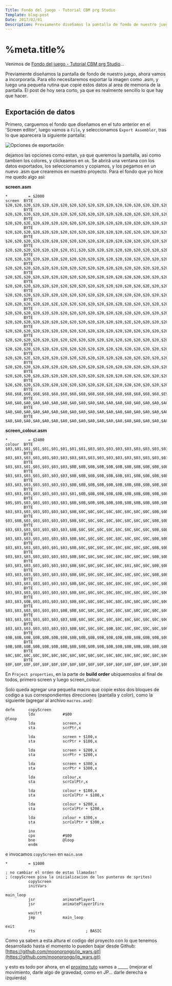 ```yaml
---
Title: Fondo del juego - Tutorial CBM prg Studio
Template: blog-post
Date: 2017/02/01
Description: Previamente diseñamos la pantalla de fondo de nuestro juego, ahora vamos a incorporarla...
---
```


# %meta.title%

Venimos de [Fondo del juego - Tutorial CBM prg Studio](%base_url%/blog/fondo)...

Previamente diseñamos la pantalla de fondo de nuestro juego, ahora vamos a incorporarla. Para ello necesitaremos exportar la imagen como .asm, y luego una pequeña rutina que copie estos datos al area de memoria de la pantalla. El post de hoy sera corto, ya que es realmente sencillo lo que hay que hacer. 

## Exportación de datos

Primero, carguemos el fondo que diseñamos en el tuto anterior en el 'Screen editor', luego vamos a `File`, y seleccionamos `Export Assembler`, tras lo que aparecera la siguiente pantalla: 

![Opciones de exportación](%base_url%/assets/images/fondo/export1.jpg)

dejamos las opciones como estan, ya que queremos la pantalla, asi como tambien los colores, y clickeamos en `ok`. Se abrirá una ventana con los datos exportados, los seleccionamos y copiamos, y los pegamos en un nuevo .asm que crearemos en nuestro proyecto. Para el fondo que yo hice me quedo algo asi: 

**screen.asm**
~~~~~~~~
*         = $2000
screen  BYTE    $20,$20,$20,$20,$20,$20,$20,$20,$20,$20,$20,$20,$20,$20,$20,$20,$20,$20,$20,$20,$20,$20,$20,$20,$20,$20,$20,$20,$20,$20,$20,$20,$74,$20,$20,$20,$20,$20,$20,$20
        BYTE    $20,$20,$20,$20,$20,$20,$20,$20,$20,$20,$20,$20,$20,$20,$20,$20,$20,$20,$20,$20,$20,$2E,$20,$20,$20,$20,$20,$20,$20,$20,$20,$20,$74,$0A,$05,$14,$10,$01,$03,$20
        BYTE    $20,$20,$2E,$20,$20,$20,$20,$20,$20,$20,$20,$20,$20,$20,$20,$20,$20,$20,$20,$20,$20,$20,$20,$20,$20,$20,$20,$20,$20,$20,$20,$20,$74,$20,$17,$01,$12,$13,$21,$20
        BYTE    $20,$20,$20,$20,$20,$20,$20,$20,$20,$20,$20,$20,$20,$2E,$20,$20,$20,$20,$20,$20,$20,$20,$20,$20,$20,$20,$20,$20,$20,$2E,$20,$20,$74,$20,$20,$20,$20,$20,$20,$20
        BYTE    $20,$20,$20,$20,$20,$20,$20,$20,$20,$20,$20,$20,$20,$20,$20,$20,$20,$20,$20,$20,$20,$20,$20,$20,$20,$20,$20,$20,$20,$20,$20,$20,$74,$20,$20,$20,$20,$20,$20,$20
        BYTE    $20,$20,$20,$20,$20,$20,$20,$51,$20,$20,$20,$20,$20,$20,$20,$20,$20,$2E,$20,$20,$20,$20,$20,$20,$20,$20,$2E,$20,$20,$20,$20,$20,$74,$0A,$10,$20,$31,$20,$20,$20
        BYTE    $20,$20,$20,$20,$20,$20,$20,$20,$20,$20,$20,$20,$20,$20,$20,$20,$20,$20,$20,$20,$20,$20,$20,$20,$20,$20,$20,$20,$20,$20,$20,$20,$74,$20,$20,$20,$20,$20,$20,$20
        BYTE    $20,$20,$20,$20,$20,$20,$20,$20,$20,$20,$20,$20,$20,$20,$20,$20,$20,$20,$20,$20,$20,$20,$20,$20,$20,$20,$20,$20,$20,$20,$20,$20,$74,$08,$09,$14,$20,$20,$31,$30
        BYTE    $20,$2E,$20,$20,$20,$20,$20,$20,$20,$20,$20,$20,$20,$20,$20,$20,$20,$20,$20,$20,$20,$20,$20,$20,$20,$20,$20,$20,$20,$20,$20,$20,$74,$06,$15,$05,$0C,$20,$39,$39
        BYTE    $20,$20,$20,$20,$20,$20,$20,$20,$20,$20,$20,$20,$20,$20,$20,$2E,$20,$20,$20,$20,$20,$20,$20,$20,$20,$20,$20,$20,$20,$20,$20,$20,$74,$20,$20,$20,$20,$20,$20,$20
        BYTE    $20,$20,$20,$20,$20,$20,$20,$20,$20,$20,$20,$20,$20,$20,$20,$20,$20,$20,$20,$20,$20,$20,$20,$20,$20,$20,$20,$20,$20,$20,$20,$20,$74,$20,$20,$20,$20,$20,$20,$20
        BYTE    $20,$20,$20,$20,$20,$2E,$20,$20,$20,$20,$20,$20,$20,$20,$20,$20,$20,$20,$20,$20,$20,$2E,$20,$20,$20,$20,$20,$20,$20,$20,$20,$20,$74,$20,$20,$20,$20,$20,$20,$20
        BYTE    $20,$20,$20,$20,$20,$20,$20,$20,$20,$20,$20,$20,$20,$20,$20,$20,$20,$20,$20,$20,$20,$20,$20,$20,$20,$20,$20,$20,$20,$20,$20,$20,$74,$0A,$10,$20,$32,$20,$20,$20
        BYTE    $20,$20,$20,$20,$20,$20,$20,$20,$20,$20,$20,$20,$20,$2E,$20,$20,$20,$20,$20,$20,$20,$20,$20,$20,$20,$20,$20,$20,$20,$2E,$20,$20,$74,$20,$20,$20,$20,$20,$20,$20
        BYTE    $20,$20,$20,$20,$20,$20,$20,$20,$20,$20,$20,$20,$20,$20,$20,$20,$20,$20,$20,$20,$20,$20,$20,$20,$20,$20,$20,$20,$20,$20,$20,$20,$74,$08,$09,$14,$20,$20,$31,$35
        BYTE    $20,$20,$20,$20,$20,$20,$20,$20,$20,$20,$20,$20,$20,$20,$20,$20,$20,$20,$20,$20,$20,$20,$20,$20,$20,$20,$20,$20,$20,$20,$20,$20,$74,$06,$15,$05,$0C,$20,$32,$35
        BYTE    $20,$20,$20,$20,$20,$20,$20,$20,$20,$20,$20,$20,$20,$20,$20,$20,$20,$20,$20,$20,$20,$20,$E9,$DF,$20,$20,$20,$20,$20,$20,$20,$20,$74,$20,$20,$20,$20,$20,$20,$20
        BYTE    $20,$20,$2E,$20,$20,$20,$20,$20,$20,$20,$20,$20,$20,$20,$20,$20,$20,$20,$20,$20,$20,$E9,$A0,$A0,$DF,$20,$20,$20,$20,$20,$20,$20,$74,$20,$20,$20,$20,$20,$20,$20
        BYTE    $20,$20,$20,$20,$20,$20,$20,$20,$20,$20,$20,$20,$20,$20,$20,$20,$20,$20,$20,$20,$E9,$A0,$A0,$A0,$A0,$DF,$20,$20,$20,$20,$20,$2E,$74,$20,$20,$20,$20,$20,$20,$20
        BYTE    $20,$20,$20,$20,$20,$20,$20,$20,$20,$20,$20,$20,$20,$20,$20,$20,$20,$20,$20,$E9,$A0,$A0,$A0,$A0,$A0,$A0,$DF,$20,$20,$20,$20,$20,$74,$20,$20,$20,$20,$20,$20,$20
        BYTE    $20,$20,$20,$20,$20,$20,$20,$20,$20,$20,$20,$2E,$20,$20,$20,$20,$20,$20,$E9,$A0,$A0,$A0,$A0,$A0,$A0,$A0,$A0,$DF,$20,$20,$20,$20,$74,$20,$20,$20,$20,$20,$20,$20
        BYTE    $68,$68,$68,$68,$68,$68,$68,$68,$68,$68,$68,$68,$68,$68,$68,$68,$68,$E9,$A0,$A0,$A0,$A0,$A0,$A0,$A0,$A0,$A0,$A0,$DF,$68,$68,$68,$74,$02,$19,$20,$20,$20,$20,$20
        BYTE    $A0,$A0,$A0,$A0,$A0,$A0,$A0,$A0,$A0,$A0,$A0,$A0,$A0,$A0,$A0,$A0,$A0,$A0,$A0,$A0,$A0,$A0,$A0,$A0,$A0,$A0,$A0,$A0,$A0,$A0,$A0,$A0,$74,$20,$20,$20,$20,$20,$20,$20
        BYTE    $A0,$A0,$A0,$A0,$A0,$A0,$A0,$A0,$A0,$A0,$A0,$A0,$A0,$A0,$A0,$A0,$A0,$A0,$A0,$A0,$A0,$A0,$A0,$A0,$A0,$A0,$A0,$A0,$A0,$A0,$A0,$A0,$74,$0D,$13,$03,$09,$06,$15,$20
        BYTE    $A0,$A0,$A0,$A0,$A0,$A0,$A0,$A0,$A0,$A0,$A0,$A0,$A0,$A0,$A0,$A0,$A0,$A0,$A0,$A0,$A0,$A0,$A0,$A0,$A0,$A0,$A0,$A0,$A0,$A0,$A0,$A0,$74,$20,$20,$20,$20,$20,$20,$20
~~~~~~~~

**screen_colour.asm**
~~~~~~~~
*         = $2400
colour  BYTE    $03,$01,$01,$01,$01,$01,$01,$01,$01,$03,$03,$03,$03,$03,$03,$03,$03,$03,$03,$03,$03,$01,$01,$01,$01,$01,$01,$01,$01,$03,$03,$03,$07,$0C,$0C,$0C,$0C,$0C,$0C,$0C
        BYTE    $03,$03,$03,$03,$03,$03,$03,$03,$03,$03,$03,$03,$03,$03,$03,$03,$03,$03,$03,$03,$03,$01,$03,$03,$03,$03,$03,$03,$03,$03,$03,$03,$07,$05,$05,$05,$03,$03,$03,$0C
        BYTE    $03,$03,$01,$03,$03,$03,$03,$0B,$0B,$0B,$0B,$0B,$0B,$0B,$0B,$0B,$0B,$0B,$0B,$0B,$0B,$0B,$0B,$0B,$0B,$0B,$0B,$0B,$0B,$0B,$0B,$0B,$07,$0C,$0A,$0A,$0A,$0A,$0A,$0C
        BYTE    $03,$03,$03,$03,$03,$03,$03,$0B,$0B,$0B,$0B,$0B,$0B,$01,$0B,$0B,$0B,$0B,$0B,$0B,$0B,$0B,$0B,$0B,$0B,$0B,$0B,$0B,$0B,$01,$0B,$0B,$07,$0C,$0C,$01,$0F,$0F,$01,$0C
        BYTE    $03,$03,$03,$03,$03,$03,$03,$0B,$0B,$0B,$0B,$0B,$0B,$0B,$0B,$0B,$0B,$0B,$0B,$0B,$0B,$0B,$0B,$0B,$0B,$0B,$0B,$0B,$0B,$0B,$0B,$0B,$07,$01,$01,$01,$01,$01,$01,$01
        BYTE    $03,$03,$03,$03,$03,$03,$03,$01,$0B,$0B,$0B,$0B,$0B,$0B,$0B,$0B,$0B,$0B,$0B,$0B,$0B,$0B,$0B,$0B,$0B,$0B,$01,$0B,$0B,$0B,$0B,$0B,$07,$05,$05,$05,$05,$05,$05,$05
        BYTE    $05,$05,$03,$03,$03,$03,$03,$0B,$0B,$0B,$0B,$0B,$0B,$0B,$0B,$0B,$0B,$0B,$0B,$0B,$0B,$0B,$0B,$0B,$0B,$0B,$0B,$0B,$0B,$0B,$0B,$0B,$07,$01,$01,$01,$01,$01,$01,$01
        BYTE    $03,$03,$03,$03,$03,$03,$03,$0B,$0C,$0C,$0C,$0C,$0C,$0C,$0C,$0C,$0B,$0B,$0B,$0B,$0B,$0B,$0B,$0B,$0B,$0B,$0B,$0B,$0B,$0B,$0B,$0B,$07,$05,$05,$05,$01,$05,$05,$05
        BYTE    $03,$0B,$03,$03,$03,$03,$03,$0B,$0C,$0C,$0C,$0C,$0C,$0C,$0C,$0C,$0B,$0B,$0B,$0B,$0B,$0B,$0B,$0B,$0B,$0B,$0B,$0B,$0B,$0B,$0B,$0B,$07,$05,$05,$05,$05,$01,$05,$05
        BYTE    $03,$03,$03,$03,$03,$03,$03,$0B,$0C,$0C,$0C,$0C,$0C,$0C,$0C,$0C,$0B,$0B,$0B,$0B,$0B,$0B,$0B,$0B,$0B,$0B,$0B,$0B,$0B,$0B,$0B,$0B,$07,$01,$01,$01,$01,$01,$01,$01
        BYTE    $03,$03,$03,$03,$03,$03,$03,$0B,$0C,$0C,$0C,$0C,$0C,$0C,$0C,$0C,$0B,$0B,$0B,$0B,$0B,$0B,$0B,$0B,$0B,$0B,$0B,$0B,$0B,$0B,$0B,$0B,$07,$05,$05,$05,$05,$05,$05,$05
        BYTE    $03,$03,$03,$03,$03,$01,$03,$0B,$0C,$0C,$0C,$0C,$0C,$0C,$0C,$0C,$0B,$0B,$0B,$0B,$0B,$01,$0B,$0B,$0B,$0B,$0B,$0B,$0B,$0B,$0B,$0B,$07,$01,$01,$01,$01,$01,$01,$01
        BYTE    $03,$03,$03,$03,$03,$03,$03,$0B,$0C,$0C,$0C,$0C,$0C,$0C,$0C,$0C,$0B,$0B,$0B,$0B,$0B,$0B,$0B,$0B,$0B,$0B,$0B,$0B,$0B,$0B,$0B,$0B,$07,$03,$03,$03,$03,$03,$03,$03
        BYTE    $03,$03,$03,$03,$03,$03,$03,$0B,$0C,$0C,$0C,$0C,$0C,$01,$0C,$0C,$0B,$0B,$0B,$0B,$0B,$0B,$0B,$0B,$0B,$0B,$0B,$0B,$0B,$01,$0C,$0C,$07,$01,$01,$01,$01,$01,$01,$01
        BYTE    $03,$03,$03,$03,$03,$03,$03,$0B,$0C,$0C,$0C,$0C,$0C,$0C,$0C,$0C,$0B,$0B,$0B,$0B,$0B,$0B,$0B,$0B,$0B,$0B,$0B,$0B,$0B,$0C,$0C,$0C,$07,$03,$03,$03,$03,$03,$03,$03
        BYTE    $03,$03,$03,$03,$03,$03,$03,$0B,$0C,$0C,$0C,$0C,$0C,$0C,$0C,$0C,$0C,$0B,$0B,$0B,$0B,$0B,$0B,$0B,$0B,$0B,$0B,$0B,$0B,$0C,$0C,$0C,$07,$03,$03,$03,$03,$03,$03,$03
        BYTE    $03,$03,$03,$03,$03,$03,$03,$0B,$0C,$0C,$0C,$0C,$0C,$0C,$0C,$0C,$0C,$0C,$0C,$0C,$0C,$0C,$0C,$0B,$0B,$0B,$0B,$0B,$0B,$0C,$0C,$0C,$07,$01,$01,$01,$01,$01,$01,$01
        BYTE    $03,$03,$0B,$03,$03,$03,$03,$0B,$0C,$0C,$0C,$0C,$0C,$0C,$0C,$0C,$0C,$0C,$0C,$0C,$0C,$0C,$0C,$0B,$0B,$0B,$0B,$0B,$0B,$0C,$0C,$0C,$07,$01,$01,$01,$01,$01,$01,$01
        BYTE    $03,$03,$03,$03,$03,$03,$0B,$0B,$0C,$0C,$0C,$0C,$0C,$0C,$0C,$0C,$0C,$0C,$0C,$0C,$0C,$0C,$0C,$0B,$0B,$0B,$0B,$0B,$0B,$0C,$0C,$0B,$07,$01,$01,$01,$01,$01,$01,$01
        BYTE    $03,$03,$03,$03,$03,$03,$03,$0B,$0C,$0C,$0C,$0C,$0C,$0C,$0C,$0C,$0C,$0C,$0C,$0C,$0C,$0C,$0C,$0B,$0B,$0B,$0B,$0B,$0B,$0C,$0C,$0C,$07,$01,$01,$01,$01,$01,$01,$01
        BYTE    $03,$03,$03,$03,$03,$03,$03,$0B,$0C,$0C,$0C,$0B,$0C,$0C,$0C,$0C,$0C,$0C,$0C,$0C,$0C,$0C,$0C,$0B,$0B,$0B,$0B,$0B,$0B,$0C,$0C,$0C,$07,$01,$01,$01,$01,$01,$01,$01
        BYTE    $0B,$0B,$0B,$0B,$0B,$0B,$0B,$0B,$0B,$0B,$0B,$0B,$0B,$0B,$0B,$0B,$0B,$0C,$0C,$0C,$0C,$0C,$0C,$0B,$0B,$0B,$0B,$0B,$0B,$0B,$0B,$0B,$07,$07,$07,$0C,$0C,$0C,$0C,$0C
        BYTE    $0B,$0B,$0B,$0B,$0B,$0B,$0B,$0B,$0B,$0B,$0B,$0B,$0B,$0B,$0B,$0B,$0B,$0B,$0B,$0B,$0B,$0B,$0B,$0B,$0B,$0B,$0B,$0B,$0B,$0B,$0B,$0B,$07,$0C,$0C,$0C,$0C,$0C,$0C,$0C
        BYTE    $0C,$0C,$0C,$0C,$0C,$0C,$0C,$0C,$0C,$0C,$0C,$0C,$0C,$0C,$0C,$0C,$0C,$0C,$0C,$0C,$0C,$0C,$0C,$0C,$0C,$0C,$0C,$0C,$0C,$0C,$0C,$0C,$07,$07,$07,$07,$07,$07,$07,$0C
        BYTE    $0F,$0F,$0F,$0F,$0F,$0F,$0F,$0F,$0F,$0F,$0F,$0F,$0F,$0F,$0F,$0F,$0F,$0F,$0F,$0F,$0F,$0F,$0F,$0F,$0F,$0F,$0F,$0F,$0F,$0F,$0F,$0F,$07,$0C,$0C,$0C,$0C,$0C,$0C,$0C
~~~~~~~~

En `Project properties`, en la parte de **build order** ubiquemoslos al final de todos, primero screen y luego screen_colour. 

Solo queda agregar una pequeña macro que copie estos dos bloques de codigo a sus correspondientes direcciones (pantalla y color), como la siguiente (agregar al archivo `macros.asm`):

~~~~~~~~
defm      copyScreen
          ldx            #$00      
@loop          
          lda            screen,x  
          sta            scrPtr,x  

          lda            screen + $100,x  
          sta            scrPtr + $100,x  

          lda            screen + $200,x  
          sta            scrPtr + $200,x  

          lda            screen + $300,x  
          sta            scrPtr + $300,x  
          
          lda            colour,x  
          sta            scrColPtr,x

          lda            colour + $100,x  
          sta            scrColPtr + $100,x
          
          lda            colour + $200,x  
          sta            scrColPtr + $200,x
          
          lda            colour + $300,x  
          sta            scrColPtr + $300,x
          
          inx
          cpx            #$00       
          bne            @loop     
          endm
~~~~~~~~

e invocamos `copyScreen` en `main.asm`

~~~~~~~~
*         = $1000
        
; no cambiar el orden de estas llamadas!
; (copyScreen pisa la inicializacion de los punteros de sprites)
          copyScreen
          initVars

main_loop
          jsr            animatePlayer1
          jsr            animatePlayer1Fire
          
          waitrt
          jmp            main_loop 
          
exit
          rts                      ; BASIC
~~~~~~~~

Como ya saben a esta altura el codigo del proyecto con lo que tenemos desarrollado hasta el momento lo pueden bajar desde Github:  
[https://github.com/moonorongo/jp_wars.git](https://github.com/moonorongo/jp_wars.git)

y esto es todo por ahora, en el [proximo tuto](%base_url%/blog/) vamos a _____ (mejorar el movimiento, darle algo de gravedad, como en JP... darle derecha e izquierda)
